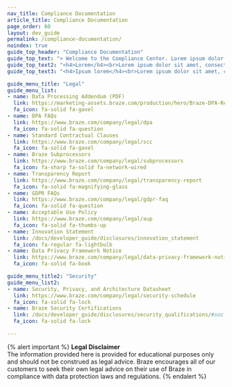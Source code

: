 ```yaml
---
nav_title: Compliance Documentation
article_title: Compliance Documentation
page_order: 60
layout: dev_guide
permalink: /compliance-documentation/
noindex: true
guide_top_header: "Compliance Documentation"
guide_top_text: "> Welcome to the Compliance Center. Lorem ipsum dolor sit amet, consectetur adipiscing elit, sed do eiusmod tempor incididunt ut labore et dolore magna aliqua. Ut enim ad minim veniam, quis nostrud exercitation ullamco laboris nisi ut aliquip ex ea commodo consequat. Duis aute irure dolor in reprehenderit in voluptate velit esse cillum dolore eu fugiat nulla pariatur. Excepteur sint occaecat cupidatat non proident, sunt in culpa qui officia deserunt mollit anim id est laborum."
guide_top_text2: "<h4>Lorem</h4><br>Lorem ipsum dolor sit amet, consectetur adipiscing elit, sed do eiusmod tempor incididunt ut labore et dolore magna aliqua. Ut enim ad minim veniam, quis nostrud exercitation ullamco laboris nisi ut aliquip ex ea commodo consequat. Duis aute irure dolor in reprehenderit in voluptate velit esse cillum dolore eu fugiat nulla pariatur. Excepteur sint occaecat cupidatat non proident, sunt in culpa qui officia deserunt mollit anim id est laborum."
guide_top_text3: "<h4>Ipsum lorem</h4><br>Lorem ipsum dolor sit amet, consectetur adipiscing elit, sed do eiusmod tempor incididunt ut labore et dolore magna aliqua. Ut enim ad minim veniam, quis nostrud exercitation ullamco laboris nisi ut aliquip ex ea commodo consequat. Duis aute irure dolor in reprehenderit in voluptate velit esse cillum dolore eu fugiat nulla pariatur. Excepteur sint occaecat cupidatat non proident, sunt in culpa qui officia deserunt mollit anim id est laborum."

guide_menu_title: "Legal"
guide_menu_list:
- name: Data Processing Addendum (PDF)
  link: https://marketing-assets.braze.com/production/hero/Braze-DPA-Rev-June-2023-Final-copy.pdf?v=1685959392
  fa_icon: fa-solid fa-gavel
- name: DPA FAQs
  link: https://www.braze.com/company/legal/dpa
  fa_icon: fa-solid fa-question
- name: Standard Contractual Clauses
  link: https://www.braze.com/company/legal/scc
  fa_icon: fa-solid fa-gavel
- name: Braze Subprocessors
  link: https://www.braze.com/company/legal/subprocessors
  fa_icon: fa-sharp fa-solid fa-network-wired
- name: Transparency Report
  link: https://www.braze.com/company/legal/transparency-report
  fa_icon: fa-solid fa-magnifying-glass
- name: GDPR FAQs
  link: https://www.braze.com/company/legal/gdpr-faq
  fa_icon: fa-solid fa-question
- name: Acceptable Use Policy
  link: https://www.braze.com/company/legal/aup
  fa_icon: fa-solid fa-thumbs-up
- name: Innovation Statement
  link: /docs/developer_guide/disclosures/innovation_statement
  fa_icon: fa-regular fa-lightbulb
- name: Data Privacy Framework Notice
  link: https://www.braze.com/company/legal/data-privacy-framework-notice
  fa_icon: fa-solid fa-book

guide_menu_title2: "Security"
guide_menu_list2:
- name: Security, Privacy, and Architecture Datasheet
  link: https://www.braze.com/company/legal/security-schedule
  fa_icon: fa-solid fa-lock
- name: Braze Security Certifications
  link: /docs/developer_guide/disclosures/security_qualifications/#soc-2-examination
  fa_icon: fa-solid fa-lock

---
```


{% alert important %}
**Legal Disclaimer**<br>
The information provided here is provided for educational purposes only and should not be construed as legal advice. Braze encourages all of our customers to seek their own legal advice on their use of Braze in compliance with data protection laws and regulations.
{% endalert %}
